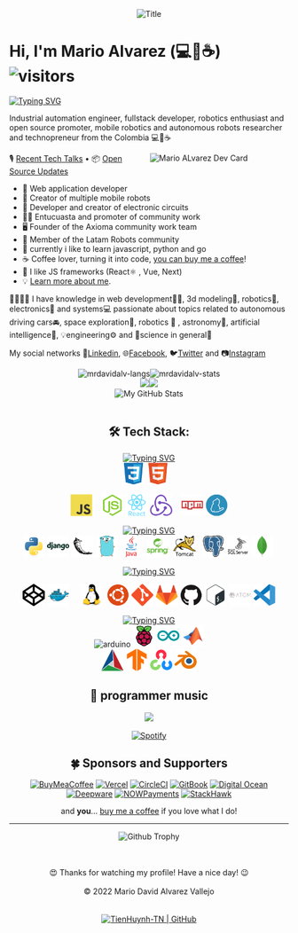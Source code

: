 <div align="center"><img src="https://readme-typing-svg.herokuapp.com?font=Architects+Daughter&color=%2338C2FF&size=50&center=true&vCenter=true&height=60&width=600&lines=Hey!+I'm+MrDavidAlv;Welcome+to+my+profile!" alt="Title"></img></div>


# Hi, I'm Mario Alvarez (💻💖☕)   ![visitors](https://visitor-badge.laobi.icu/badge?page_id=mrdavidalv)


[![Typing SVG](https://readme-typing-svg.herokuapp.com?font=comfortaa&color=016EEA&size=24&width=500&lines=FullStack+Developer;Autonomous+robot+creator)](https://git.io/typing-svg)


Industrial automation engineer, fullstack developer, robotics enthusiast and open source promoter, mobile robotics and autonomous robots researcher and technopreneur from the Colombia 💻💖☕

<!-- markdownlint-disable MD033 -->
<a href="https://app.daily.dev/mrdavidalv"><img src="https://github.com/mrdavidalv/mrdavidalv/blob/main/devcard.svg" width="250" align="right" alt="Mario ALvarez Dev Card"/></a>
<!-- markdownlint-enable MD033 -->

🎙 [Recent Tech Talks](https://work.mrdavidalv.com/mrdavidalv/collections/1284) • 📦 [Open Source Updates](https://work.mrdavidalv.com/mrdavidalv/collections/1194)

- 💝 Web application developer
- 💼 Creator of multiple mobile robots
- 💼 Developer and creator of electronic circuits
- 👨‍🔬 Entucuasta and promoter of community work
- 🖥️ Founder of the Axioma community work team
- 💞 Member of the Latam Robots community
- 🔏 currently i like to learn javascript, python and go
- ☕ Coffee lover, turning it into code, [you can buy me a coffee](https://buymeacoff.ee/mrdavidalv)!
- 🎯 I like JS frameworks (React⚛ , Vue, Next)
- 💡 [Learn more about me](https://bio.link/mrdavidalv).

:hugs::muscle:🤓:seedling:
I have knowledge in web development👨‍💻, 3d modeling:nazar_amulet:, robotics:robot:, electronics:electric_plug: and systems:computer: 
passionate about topics related to 	autonomous driving cars:oncoming_automobile:, space exploration:rocket:, robotics	:mechanical_arm: , astronomy:telescope:, artificial intelligence:space_invader:, :bulb:engineering:gear: and :microscope:science in general:dna:

My social networks :briefcase:[Linkedin](https://www.linkedin.com/in/mrdavidalv/ "Linkedin profile"), :globe_with_meridians:[Facebook](https://www.facebook.com/mrdavidalv "Facebook profile"), 🐦[Twitter](https://www.twitter.com/mrdavidalv "Twitter profile") and 📷[Instagram](https://www.instagram.com/mrdavidalv "Instagram account")


 
 
 <div align="center">
<img height="150em" src="https://github-readme-stats.vercel.app/api/top-langs/?username=mrdavidalv&layout=compact&show_icon=true&theme=algolia&hide_border=true" alt="mrdavidalv-langs"/><img height="150em" src="https://github-readme-stats.vercel.app/api/?username=mrdavidalv&layout=compact&show_icon=true&theme=algolia&hide_border=true" alt="mrdavidalv-stats"/>
</div>


<div align="center">
<img src="http://github-readme-streak-stats.herokuapp.com?user=mrdavidalv&theme=algolia&background=0d1117&hide_border=true" /><img src="https://activity-graph.herokuapp.com/graph?username=mrdavidalv&theme=react-dark&hide_border=true"/>

<div align="center">
<img src="https://user-images.githubusercontent.com/44630882/173249286-02d3dd8e-f6da-482b-831e-b138352ecab2.svg#gh-ligth-mode-only&theme=algolia&background=0d1117&hide_border=true" alt="My GitHub Stats"/>	
</div>

<br>
  

## 🛠️ Tech Stack:

<div>
	
[![Typing SVG](https://readme-typing-svg.herokuapp.com?font=comfortaa&color=016EEA&size=24&width=500&lines=Frontend)](https://git.io/typing-svg)<br>
<img src="https://github.com/devicons/devicon/blob/master/icons/css3/css3-original.svg"  title="CSS3" alt="CSS" width="40" height="40"/>
<img src="https://github.com/devicons/devicon/blob/master/icons/html5/html5-original.svg" title="HTML5" alt="HTML" width="40" height="40"/>&nbsp;&nbsp;&nbsp;
<!--img src="https://github.com/devicons/devicon/blob/master/icons/typescript/typescript-original.svg" title="Typescript" alt="Typescript" width="40" height="40"/-->
<img src="https://github.com/devicons/devicon/blob/master/icons/javascript/javascript-original.svg" title="JavaScript" alt="JavaScript" width="40" height="40"/>&nbsp;&nbsp;&nbsp;
<img src="https://github.com/devicons/devicon/blob/master/icons/nodejs/nodejs-original.svg" title="NodeJS" alt="NodeJS" width="40" height="40"/>
<img src="https://github.com/devicons/devicon/blob/master/icons/react/react-original-wordmark.svg" title="React" alt="React" width="40" height="40"/>
<img src="https://github.com/devicons/devicon/blob/master/icons/redux/redux-original.svg" title="Redux" alt="Redux " width="40" height="40"/>&nbsp;&nbsp;&nbsp;
<img src="https://github.com/devicons/devicon/blob/master/icons/npm/npm-original-wordmark.svg" title="npm" alt="npm" width="40" height="40"/>
<img src="https://github.com/devicons/devicon/blob/master/icons/yarn/yarn-original.svg" title="yarn" alt="yarn" width="40" height="40"/>
<br>

[![Typing SVG](https://readme-typing-svg.herokuapp.com?font=comfortaa&color=016EEA&size=24&width=500&lines=Backend)](https://git.io/typing-svg)<br>
<img src="https://github.com/devicons/devicon/blob/master/icons/python/python-original.svg" title="django" alt="django" width="40" height="40"/>
<img src="https://github.com/devicons/devicon/blob/master/icons/django/django-plain-wordmark.svg" title="flask" alt="flask" width="40" height="40"/>
<img src="https://github.com/devicons/devicon/blob/master/icons/flask/flask-original.svg" title="flask" alt="flask" width="40" height="40"/>
<img src="https://github.com/devicons/devicon/blob/master/icons/go/go-original.svg" title="go" alt="go" width="40" height="40"/>
<img src="https://github.com/devicons/devicon/blob/master/icons/java/java-original-wordmark.svg" title="Java" alt="Java" width="40" height="40"/>&nbsp;
<img src="https://github.com/devicons/devicon/blob/master/icons/spring/spring-original-wordmark.svg" title="Spring" alt="Spring" width="40" height="40"/>&nbsp;
 <img src="https://github.com/devicons/devicon/blob/master/icons/tomcat/tomcat-original-wordmark.svg" title="TomCat" alt="TomCat" width="40" height="40"/>&nbsp;&nbsp;
<img src="https://github.com/devicons/devicon/blob/master/icons/postgresql/postgresql-original.svg" title="postgresql" alt="postgresql" width="40" height="40"/>
<img src="https://github.com/devicons/devicon/blob/master/icons/microsoftsqlserver/microsoftsqlserver-plain-wordmark.svg" title="microsoftsqlserver" alt="microsoftsqlserver" width="40" height="40"/>
<img src="https://github.com/devicons/devicon/blob/master/icons/mongodb/mongodb-original.svg" title="mongodb" alt="mongodb" width="40" height="40"/>&nbsp;
<br>

[![Typing SVG](https://readme-typing-svg.herokuapp.com?font=comfortaa&color=016EEA&size=24&width=500&lines=Basic)](https://git.io/typing-svg)<br>
<!--img src="https://github.com/devicons/devicon/blob/master/icons/figma/figma-original.svg" title="figma" alt="figma" width="40" height="40"/-->
<img src="https://github.com/devicons/devicon/blob/master/icons/codepen/codepen-plain.svg" title="codepen" alt="codepen" width="40" height="40"/>
<img src="https://github.com/devicons/devicon/blob/master/icons/docker/docker-original.svg" title="Docker" alt="Docker" width="40" height="40"/>
<!--img src="https://github.com/devicons/devicon/blob/master/icons/kubernetes/kubernetes-plain.svg" title="kubernetes" alt="kubernetes" width="40" height="40"/-->&nbsp;&nbsp;&nbsp;
<img src="https://github.com/devicons/devicon/blob/master/icons/linux/linux-original.svg" title="linux" alt="linux" width="40" height="40"/>&nbsp;
<img src="https://github.com/devicons/devicon/blob/master/icons/ubuntu/ubuntu-plain.svg" title="Ubuntu" alt="Ubuntu" width="40" height="40"/>
<!--img src="https://github.com/devicons/devicon/blob/master/icons/jupyter/jupyter-original-wordmark.svg" title="jupyter" alt="jupyter" width="40" height="40"/-->
<!--img src="https://github.com/devicons/devicon/blob/master/icons/anaconda/anaconda-original.svg" title="anaconda" alt="anaconda" width="40" height="40"/-->
<img src="https://github.com/devicons/devicon/blob/master/icons/git/git-original.svg" title="Git" alt="Git" width="40" height="40"/>
<img src="https://github.com/devicons/devicon/blob/master/icons/gitlab/gitlab-original.svg" title="gitlab" alt="gitlab" width="40" height="40"/>
<img src="https://github.com/devicons/devicon/blob/master/icons/github/github-original.svg" title="github" alt="github" width="40" height="40"/>
<img src="https://github.com/devicons/devicon/blob/master/icons/bash/bash-original.svg" title="bash" alt="bash" width="40" height="40"/>
<img src="https://github.com/devicons/devicon/blob/master/icons/atom/atom-original-wordmark.svg" title="atom" alt="atom" width="40" height="40"/>
<img src="https://github.com/devicons/devicon/blob/master/icons/vscode/vscode-original.svg" title="vscode" alt="vscode" width="40" height="40"/>
<br>
	
[![Typing SVG](https://readme-typing-svg.herokuapp.com?font=comfortaa&color=016EEA&size=24&width=500&lines=Robotics)](https://git.io/typing-svg)<br>
<img src="https://upload.wikimedia.org/wikipedia/commons/b/bb/Ros_logo.svg" title="arduino" alt="arduino" width="80" height="40"/>
<img src="https://github.com/devicons/devicon/blob/master/icons/raspberrypi/raspberrypi-original.svg" title="arduino" alt="arduino" width="40" height="40"/>
<img src="https://github.com/devicons/devicon/blob/master/icons/arduino/arduino-original.svg" title="RaspberryPi" alt="RaspberryPi" width="40" height="40"/>
<img src="https://github.com/devicons/devicon/blob/master/icons/matlab/matlab-original.svg" title="matlab" alt="matlab" width="40" height="40"/>	
<img src="https://github.com/devicons/devicon/blob/master/icons/cmake/cmake-original.svg" title="cmake" alt="cmake" width="40" height="40"/>
<img src="https://github.com/devicons/devicon/blob/master/icons/tensorflow/tensorflow-original.svg" title="TensorFlow" alt="TensorFlow" width="40" height="40"/>
<img src="https://github.com/devicons/devicon/blob/master/icons/opencv/opencv-original.svg" title="opencv" alt="opencv" width="40" height="40"/>
<img src="https://github.com/devicons/devicon/blob/master/icons/blender/blender-original.svg" title="blender" alt="blender" width="40" height="40"/>
	
</div>




## 🎵 programmer music
	
<div id="header" align="center">
<img src="https://media.giphy.com/media/M9gbBd9nbDrOTu1Mqx/giphy.gif" width="100"/>
	
[![Spotify](https://readme-spotify.warengonzaga.com/api/spotify)](https://open.spotify.com/user/31wqt66bedq2q3cw26k5eyezkkam)
	
</div>


## 🍀 Sponsors and Supporters

[![BuyMeaCoffee](https://img.shields.io/badge/Buymeacoffee-%23FFDD00.svg?&style=for-the-badge&logo=buy-me-a-coffee&logoColor=black)](https://buymeacoff.ee/mrdavidalv) [![Vercel](https://img.shields.io/badge/Vercel-%23000.svg?&style=for-the-badge&logo=vercel&logoColor=white)](https://vercel.com) [![CircleCI](https://img.shields.io/badge/CircleCI-%23000.svg?&style=for-the-badge&logo=CircleCI&logoColor=white)](https://vercel.com) [![GitBook](https://img.shields.io/badge/GitBook-%233884FF.svg?&style=for-the-badge&logo=gitbook&logoColor=white)](https://gitbook.io) [![Digital Ocean](https://img.shields.io/badge/Digital%20Ocean-%230080ff.svg?&style=for-the-badge&logo=digitalocean&logoColor=white)](https://digitalocean.com) [![Deepware](https://img.shields.io/badge/deepware-%23cb2653.svg?&style=for-the-badge&logoColor=white)](https://deepware.ai/) [![NOWPayments](https://img.shields.io/badge/NOWPayments-%2364ACFF.svg?&style=for-the-badge&logoColor=white)](https://nowpayments.io) [![StackHawk](https://img.shields.io/badge/Stackhawk-%2300CBC6.svg?&style=for-the-badge&logoColor=white)](https://stackhawk.com)

and **you**... [buy me a coffee](https://bmc.xyz/mrdavidalv) if you love what I do!

---
	
<div align="center">
	
![Github Trophy](https://github-profile-trophy.vercel.app/?username=mrdavidalv&width="5"&height="5")
	
<br><br> 
  :heart_eyes: Thanks for watching my profile! Have a nice day! :wink: <br/>  
  &copy; 2022 Mario David Alvarez Vallejo
</div>
<br>
<a href="https://profile-summary-for-github.herokuapp.com/user/mrdavidalv" target="_blank"><img align="center" alt="TienHuynh-TN | GitHub" width="26px" src="https://upload.wikimedia.org/wikipedia/commons/thumb/a/ae/Github-desktop-logo-symbol.svg/1024px-Github-desktop-logo-symbol.svg.png" /></a>
